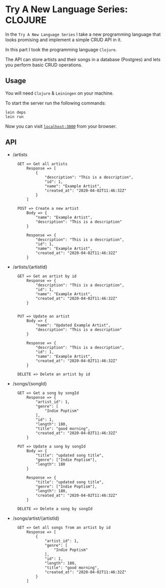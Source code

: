 # Try A New Language Series: CLOJURE

In the `Try A New Language Series` I take a new programming language that looks promising and implement a simple CRUD API in it.

In this part I took the programming language `Clojure`.

The API can store artists and their songs in a database (Postgres) and lets you perform basic CRUD operations.

## Usage

You will need `Clojure` & `Leiningen` on your machine.

To start the server run the following commands:

    lein deps
    lein run

Now you can visit [`localhost:3000`](http://localhost:3000) from your browser.

## API

- /artists

        GET => Get all artists
            Response => [
                {
                    "description": "This is a description",
                    "id": 1,
                    "name": "Example Artist",
                    "created_at": "2020-04-02T11:46:32Z"
                }
            ]

        POST => Create a new artist
            Body => {
                "name": "Example Artist",
                "description": "This is a description"
            }

            Response => {
                "description": "This is a description",
                "id": 1,
                "name": "Example Artist",
                "created_at": "2020-04-02T11:46:32Z"
            }


- /artists/{artistId}

        GET => Get an artist by id
            Response => {
                "description": "This is a description",
                "id": 1,
                "name": "Example Artist",
                "created_at": "2020-04-02T11:46:32Z"
            }
            

        PUT => Update an artist
            Body => {
                "name": "Updated Example Artist",
                "description": "This is a description"
            }

            Response => {
                "description": "This is a description",
                "id": 1,
                "name": "Example Artist",
                "created_at": "2020-04-02T11:46:32Z"
            }
        
        DELETE => Delete an artist by id
    
- /songs/{songId}

        GET => Get a song by songId
            Response => {
				"artist_id": 1,
				"genre": [
					"Indie Poptism"
				],
				"id": 1,
				"length": 180,
				"title": "good morning",
                "created_at": "2020-04-02T11:46:32Z"
			}
        
        PUT => Update a song by songId
            Body => {
                "title": "updated song title",
                "genre": ["Indie Poptism"],
                "length": 180
            }

            Response => {
                "title": "updated song title",
                "genre": ["Indie Poptism"],
                "length": 180,
                "created_at": "2020-04-02T11:46:32Z"
            }
        
        DELETE => Delete a song by songId

- /songs/artist/{artistId}

        GET => Get all songs from an artist by id
            Response => [
				{
					"artist_id": 1,
					"genre": [
						"Indie Poptism"
					],
					"id": 1,
					"length": 180,
					"title": "good morning",
                    "created_at": "2020-04-02T11:46:32Z"
				}
            ]


